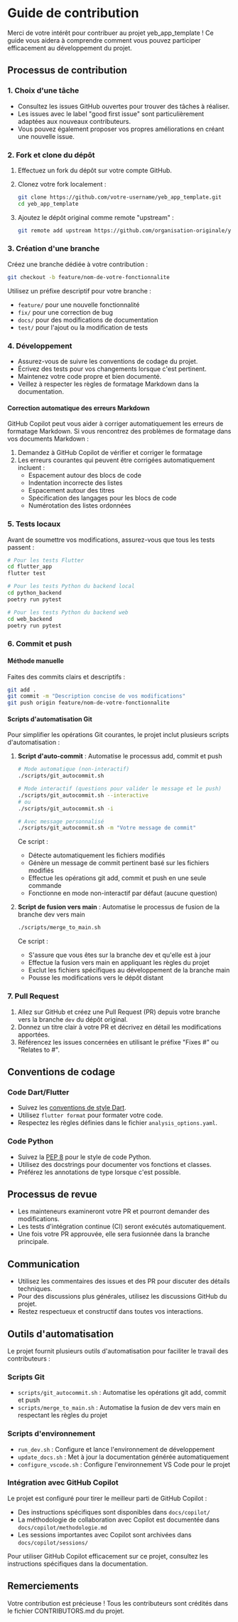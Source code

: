 <!--
RÉFÉRENCES CROISÉES:
- Ce fichier est référencé dans: [README.md:236]
- Ce fichier est référencé dans: [run_dev.sh:9]
- Ce fichier est référencé dans: [scripts/git_autocommit.sh:9]
- Ce fichier est référencé dans: [scripts/merge_to_main.sh:9]
- Ce fichier est référencé dans: [CONTRIBUTORS.md:25]
- Ce fichier est référencé dans: [template/bootstrap.sh:203]
- Ce fichier est référencé dans: [update_docs.sh:11]
-->

# Guide de contribution

Merci de votre intérêt pour contribuer au projet yeb_app_template ! Ce guide vous aidera à comprendre comment vous pouvez participer efficacement au développement du projet.

## Processus de contribution

### 1. Choix d'une tâche

- Consultez les issues GitHub ouvertes pour trouver des tâches à réaliser.
- Les issues avec le label "good first issue" sont particulièrement adaptées aux nouveaux contributeurs.
- Vous pouvez également proposer vos propres améliorations en créant une nouvelle issue.

### 2. Fork et clone du dépôt

1. Effectuez un fork du dépôt sur votre compte GitHub.
2. Clonez votre fork localement :

   ```bash
   git clone https://github.com/votre-username/yeb_app_template.git
   cd yeb_app_template
   ```

3. Ajoutez le dépôt original comme remote "upstream" :

   ```bash
   git remote add upstream https://github.com/organisation-originale/yeb_app_template.git
   ```

### 3. Création d'une branche

Créez une branche dédiée à votre contribution :

```bash
git checkout -b feature/nom-de-votre-fonctionnalite
```

Utilisez un préfixe descriptif pour votre branche :

- `feature/` pour une nouvelle fonctionnalité
- `fix/` pour une correction de bug
- `docs/` pour des modifications de documentation
- `test/` pour l'ajout ou la modification de tests

### 4. Développement

- Assurez-vous de suivre les conventions de codage du projet.
- Écrivez des tests pour vos changements lorsque c'est pertinent.
- Maintenez votre code propre et bien documenté.
- Veillez à respecter les règles de formatage Markdown dans la documentation.

#### Correction automatique des erreurs Markdown

GitHub Copilot peut vous aider à corriger automatiquement les erreurs de formatage Markdown. Si vous rencontrez des problèmes de formatage dans vos documents Markdown :

1. Demandez à GitHub Copilot de vérifier et corriger le formatage
2. Les erreurs courantes qui peuvent être corrigées automatiquement incluent :
   - Espacement autour des blocs de code
   - Indentation incorrecte des listes
   - Espacement autour des titres
   - Spécification des langages pour les blocs de code
   - Numérotation des listes ordonnées

### 5. Tests locaux

Avant de soumettre vos modifications, assurez-vous que tous les tests passent :

```bash
# Pour les tests Flutter
cd flutter_app
flutter test

# Pour les tests Python du backend local
cd python_backend
poetry run pytest

# Pour les tests Python du backend web
cd web_backend
poetry run pytest
```

### 6. Commit et push

#### Méthode manuelle

Faites des commits clairs et descriptifs :

```bash
git add .
git commit -m "Description concise de vos modifications"
git push origin feature/nom-de-votre-fonctionnalite
```

#### Scripts d'automatisation Git

Pour simplifier les opérations Git courantes, le projet inclut plusieurs scripts d'automatisation :

1. **Script d'auto-commit** : Automatise le processus add, commit et push

   ```bash
   # Mode automatique (non-interactif)
   ./scripts/git_autocommit.sh

   # Mode interactif (questions pour valider le message et le push)
   ./scripts/git_autocommit.sh --interactive
   # ou
   ./scripts/git_autocommit.sh -i

   # Avec message personnalisé
   ./scripts/git_autocommit.sh -m "Votre message de commit"
   ```

   Ce script :
   - Détecte automatiquement les fichiers modifiés
   - Génère un message de commit pertinent basé sur les fichiers modifiés
   - Effectue les opérations git add, commit et push en une seule commande
   - Fonctionne en mode non-interactif par défaut (aucune question)

2. **Script de fusion vers main** : Automatise le processus de fusion de la branche dev vers main

   ```bash
   ./scripts/merge_to_main.sh
   ```

   Ce script :
   - S'assure que vous êtes sur la branche dev et qu'elle est à jour
   - Effectue la fusion vers main en appliquant les règles du projet
   - Exclut les fichiers spécifiques au développement de la branche main
   - Pousse les modifications vers le dépôt distant

### 7. Pull Request

1. Allez sur GitHub et créez une Pull Request (PR) depuis votre branche vers la branche `dev` du dépôt original.
2. Donnez un titre clair à votre PR et décrivez en détail les modifications apportées.
3. Référencez les issues concernées en utilisant le préfixe "Fixes #" ou "Relates to #".

## Conventions de codage

### Code Dart/Flutter

- Suivez les [conventions de style Dart](https://dart.dev/guides/language/effective-dart/style).
- Utilisez `flutter format` pour formater votre code.
- Respectez les règles définies dans le fichier `analysis_options.yaml`.

### Code Python

- Suivez la [PEP 8](https://peps.python.org/pep-0008/) pour le style de code Python.
- Utilisez des docstrings pour documenter vos fonctions et classes.
- Préférez les annotations de type lorsque c'est possible.

## Processus de revue

- Les mainteneurs examineront votre PR et pourront demander des modifications.
- Les tests d'intégration continue (CI) seront exécutés automatiquement.
- Une fois votre PR approuvée, elle sera fusionnée dans la branche principale.

## Communication

- Utilisez les commentaires des issues et des PR pour discuter des détails techniques.
- Pour des discussions plus générales, utilisez les discussions GitHub du projet.
- Restez respectueux et constructif dans toutes vos interactions.

## Outils d'automatisation

Le projet fournit plusieurs outils d'automatisation pour faciliter le travail des contributeurs :

### Scripts Git

- `scripts/git_autocommit.sh` : Automatise les opérations git add, commit et push
- `scripts/merge_to_main.sh` : Automatise la fusion de dev vers main en respectant les règles du projet

### Scripts d'environnement

- `run_dev.sh` : Configure et lance l'environnement de développement
- `update_docs.sh` : Met à jour la documentation générée automatiquement
- `configure_vscode.sh` : Configure l'environnement VS Code pour le projet

### Intégration avec GitHub Copilot

Le projet est configuré pour tirer le meilleur parti de GitHub Copilot :

- Des instructions spécifiques sont disponibles dans `docs/copilot/`
- La méthodologie de collaboration avec Copilot est documentée dans `docs/copilot/methodologie.md`
- Les sessions importantes avec Copilot sont archivées dans `docs/copilot/sessions/`

Pour utiliser GitHub Copilot efficacement sur ce projet, consultez les instructions spécifiques dans la documentation.

## Remerciements

Votre contribution est précieuse ! Tous les contributeurs sont crédités dans le fichier CONTRIBUTORS.md du projet.

